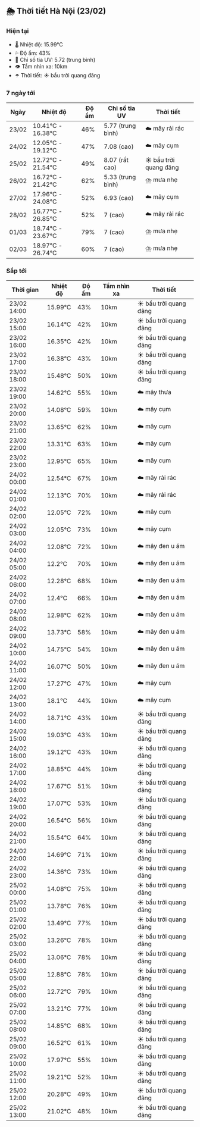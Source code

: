 ## 🌦️ Thời tiết Hà Nội (23/02)

### Hiện tại

- 🌡️ Nhiệt độ: 15.99℃
- 💦 Độ ẩm: 43%
- 🌟 Chỉ số tia UV: 5.72 (trung bình)
- 👁️ Tầm nhìn xa: 10km
- ☂️ Thời tiết: ☀️ bầu trời quang đãng

### 7 ngày tới

| Ngày | Nhiệt độ | Độ ẩm | Chỉ số tia UV | Thời tiết |
| --- | --- | --- | --- | --- |
| 23/02 | 10.41℃ - 16.38℃ | 46% | 5.77 (trung bình) | ☁️ mây rải rác |
| 24/02 | 12.05℃ - 19.12℃ | 47% | 7.08 (cao) | ☁️ mây cụm |
| 25/02 | 12.72℃ - 21.54℃ | 49% | 8.07 (rất cao) | ☀️ bầu trời quang đãng |
| 26/02 | 16.72℃ - 21.42℃ | 62% | 5.33 (trung bình) | ⛈️ mưa nhẹ |
| 27/02 | 17.96℃ - 24.08℃ | 52% | 6.93 (cao) | ☁️ mây cụm |
| 28/02 | 16.77℃ - 26.85℃ | 52% | 7 (cao) | ☁️ mây rải rác |
| 01/03 | 18.74℃ - 23.67℃ | 79% | 7 (cao) | ⛈️ mưa nhẹ |
| 02/03 | 18.97℃ - 26.74℃ | 60% | 7 (cao) | ⛈️ mưa nhẹ |

### Sắp tới

| Thời gian | Nhiệt độ | Độ ẩm | Tầm nhìn xa | Thời tiết |
| --- | --- | --- | --- | --- |
| 23/02 14:00 | 15.99℃ | 43% | 10km | ☀️ bầu trời quang đãng |
| 23/02 15:00 | 16.14℃ | 42% | 10km | ☀️ bầu trời quang đãng |
| 23/02 16:00 | 16.35℃ | 42% | 10km | ☀️ bầu trời quang đãng |
| 23/02 17:00 | 16.38℃ | 43% | 10km | ☀️ bầu trời quang đãng |
| 23/02 18:00 | 15.48℃ | 50% | 10km | ☀️ bầu trời quang đãng |
| 23/02 19:00 | 14.62℃ | 55% | 10km | ☁️ mây thưa |
| 23/02 20:00 | 14.08℃ | 59% | 10km | ☁️ mây cụm |
| 23/02 21:00 | 13.65℃ | 62% | 10km | ☁️ mây cụm |
| 23/02 22:00 | 13.31℃ | 63% | 10km | ☁️ mây cụm |
| 23/02 23:00 | 12.95℃ | 65% | 10km | ☁️ mây cụm |
| 24/02 00:00 | 12.54℃ | 67% | 10km | ☁️ mây rải rác |
| 24/02 01:00 | 12.13℃ | 70% | 10km | ☁️ mây rải rác |
| 24/02 02:00 | 12.05℃ | 72% | 10km | ☁️ mây cụm |
| 24/02 03:00 | 12.05℃ | 73% | 10km | ☁️ mây cụm |
| 24/02 04:00 | 12.08℃ | 72% | 10km | ☁️ mây đen u ám |
| 24/02 05:00 | 12.2℃ | 70% | 10km | ☁️ mây đen u ám |
| 24/02 06:00 | 12.28℃ | 68% | 10km | ☁️ mây đen u ám |
| 24/02 07:00 | 12.4℃ | 66% | 10km | ☁️ mây đen u ám |
| 24/02 08:00 | 12.98℃ | 62% | 10km | ☁️ mây đen u ám |
| 24/02 09:00 | 13.73℃ | 58% | 10km | ☁️ mây đen u ám |
| 24/02 10:00 | 14.75℃ | 54% | 10km | ☁️ mây đen u ám |
| 24/02 11:00 | 16.07℃ | 50% | 10km | ☁️ mây đen u ám |
| 24/02 12:00 | 17.27℃ | 47% | 10km | ☁️ mây cụm |
| 24/02 13:00 | 18.1℃ | 44% | 10km | ☁️ mây cụm |
| 24/02 14:00 | 18.71℃ | 43% | 10km | ☀️ bầu trời quang đãng |
| 24/02 15:00 | 19.03℃ | 43% | 10km | ☀️ bầu trời quang đãng |
| 24/02 16:00 | 19.12℃ | 43% | 10km | ☀️ bầu trời quang đãng |
| 24/02 17:00 | 18.85℃ | 44% | 10km | ☀️ bầu trời quang đãng |
| 24/02 18:00 | 17.67℃ | 51% | 10km | ☀️ bầu trời quang đãng |
| 24/02 19:00 | 17.07℃ | 53% | 10km | ☀️ bầu trời quang đãng |
| 24/02 20:00 | 16.54℃ | 56% | 10km | ☀️ bầu trời quang đãng |
| 24/02 21:00 | 15.54℃ | 64% | 10km | ☀️ bầu trời quang đãng |
| 24/02 22:00 | 14.69℃ | 71% | 10km | ☀️ bầu trời quang đãng |
| 24/02 23:00 | 14.36℃ | 73% | 10km | ☀️ bầu trời quang đãng |
| 25/02 00:00 | 14.08℃ | 75% | 10km | ☀️ bầu trời quang đãng |
| 25/02 01:00 | 13.78℃ | 76% | 10km | ☀️ bầu trời quang đãng |
| 25/02 02:00 | 13.49℃ | 77% | 10km | ☀️ bầu trời quang đãng |
| 25/02 03:00 | 13.26℃ | 78% | 10km | ☀️ bầu trời quang đãng |
| 25/02 04:00 | 13.06℃ | 78% | 10km | ☀️ bầu trời quang đãng |
| 25/02 05:00 | 12.88℃ | 78% | 10km | ☀️ bầu trời quang đãng |
| 25/02 06:00 | 12.72℃ | 79% | 10km | ☀️ bầu trời quang đãng |
| 25/02 07:00 | 13.21℃ | 77% | 10km | ☀️ bầu trời quang đãng |
| 25/02 08:00 | 14.85℃ | 68% | 10km | ☀️ bầu trời quang đãng |
| 25/02 09:00 | 16.52℃ | 61% | 10km | ☀️ bầu trời quang đãng |
| 25/02 10:00 | 17.97℃ | 55% | 10km | ☀️ bầu trời quang đãng |
| 25/02 11:00 | 19.21℃ | 52% | 10km | ☀️ bầu trời quang đãng |
| 25/02 12:00 | 20.28℃ | 49% | 10km | ☀️ bầu trời quang đãng |
| 25/02 13:00 | 21.02℃ | 48% | 10km | ☀️ bầu trời quang đãng |
